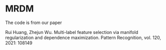 # MRDM
The code is from our paper 

Rui Huang, Zhejun Wu. Multi-label feature selection via manifold regularization and dependence maximization. Pattern Recognition, vol. 120, 2021: 108149


